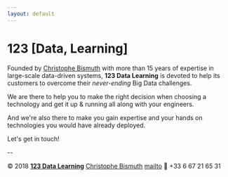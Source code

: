 ```yaml
---
layout: default
---
```


# 123 [Data, Learning]

Founded by [Christophe Bismuth](https://www.linkedin.com/in/cbismuth)
with more than 15 years of expertise in large-scale data-driven systems,
**123 Data Learning** is devoted to help its customers to overcome their
_never-ending_ Big Data challenges.

We are there to help you to make the right decision when choosing a
technology and get it up & running all along with your engineers.

And we're also there to make you gain expertise and your hands on
technologies you would have already deployed.

Let's get in touch!

--

&copy; 2018 **[123 Data Learning](https://github.com/123datalearning/)**
[Christophe Bismuth](https://www.linkedin.com/in/cbismuth)
[mailto](mailto:cbismuth@123datalearning.com)
&#128241; +33 6 67 21 65 31
